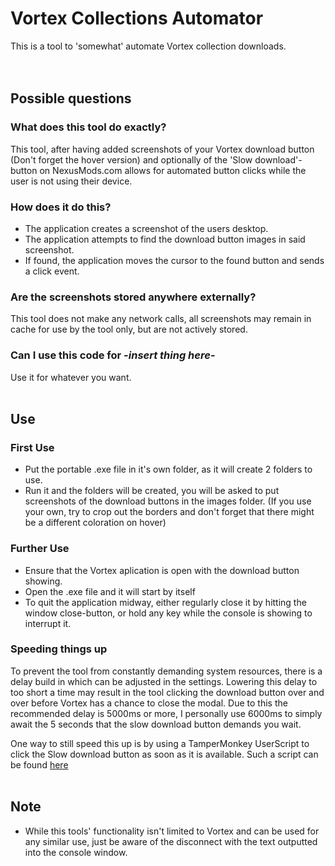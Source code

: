 # Vortex Collections Automator

This is a tool to 'somewhat' automate Vortex collection downloads.
<br>
<br>
<br>

## Possible questions

### What does this tool do exactly?
This tool, after having added screenshots of your Vortex download button (Don't forget the hover version) and optionally of the 'Slow download'-button on NexusMods.com allows for automated button clicks while the user is not using their device.  


### How does it do this?
- The application creates a screenshot of the users desktop.
- The application attempts to find the download button images in said screenshot.
- If found, the application moves the cursor to the found button and sends a click event.  


### Are the screenshots stored anywhere externally?
This tool does not make any network calls, all screenshots may remain in cache for use by the tool only, but are not actively stored.  


### Can I use this code for -_insert thing here_-
Use it for whatever you want.  
<br>

## Use

### First Use
- Put the portable .exe file in it's own folder, as it will create 2 folders to use.
- Run it and the folders will be created, you will be asked to put screenshots of the download buttons in the images folder. (If you use your own, try to crop out the borders and don't forget that there might be a different coloration on hover)  


### Further Use
- Ensure that the Vortex aplication is open with the download button showing.
- Open the .exe file and it will start by itself
- To quit the application midway, either regularly close it by hitting the window close-button, or hold any key while the console is showing to interrupt it.  


### Speeding things up
To prevent the tool from constantly demanding system resources, there is a delay build in which can be adjusted in the settings.
Lowering this delay to too short a time may result in the tool clicking the download button over and over before Vortex has a chance to close the modal.
Due to this the recommended delay is 5000ms or more, I personally use 6000ms to simply await the 5 seconds that the slow download button demands you wait.

One way to still speed this up is by using a TamperMonkey UserScript to click the Slow download button as soon as it is available.
Such a script can be found [here](https://github.com/ShadeOfChaos/Vortex_Collections_Automator/blob/main/Optional_TamperMonkey_UserScript/NexusMods%20Auto-click%20slow%20download.js)  
<br>

## Note
- While this tools' functionality isn't limited to Vortex and can be used for any similar use, just be aware of the disconnect with the text outputted into the console window.
